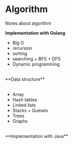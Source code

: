 # Algorithm
Notes about algorithm

**Implementation with Golang**
  <ul>
    <li>Big O</li>
    <li>recursion</li>
    <li>sorting</li>
    <li>searching + BFS + DFS</li>
    <li>Dynamic programming</li><br>
   </ul>
 **Data structure**
 <ul><br>
    <li>Array</li>
    <li>Hash tables</li>
    <li>Linked lists</li>
    <li>Stacks + Queues</li>
    <li>Trees</li>
    <li>Graphs</li><br>
  </ul>
**Implementation with Java**
